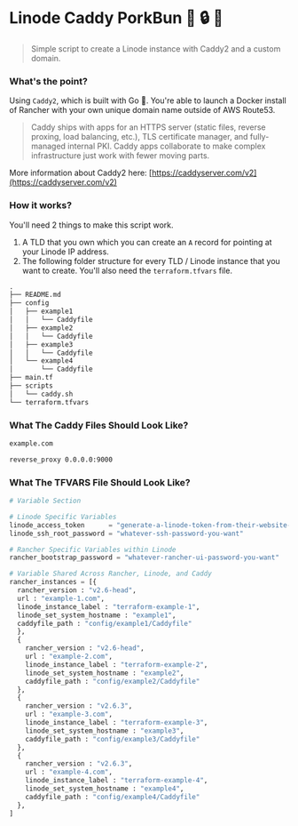 # Linode Caddy PorkBun :green_heart: :lock: :pig:

>Simple script to create a Linode instance with Caddy2 and a custom domain.

### What's the point?

Using `Caddy2`, which is built with Go :blue_heart:. You're able to launch a Docker install of Rancher with your own unique domain name outside of AWS Route53.

>Caddy ships with apps for an HTTPS server (static files, reverse proxing, load balancing, etc.), TLS certificate manager, and fully-managed internal PKI. Caddy apps collaborate to make complex infrastructure just work with fewer moving parts.

More information about Caddy2 here: [https://caddyserver.com/v2](https://caddyserver.com/v2)

### How it works?

You'll need 2 things to make this script work.

1. A TLD that you own which you can create an `A` record for pointing at your Linode IP address.
2. The following folder structure for every TLD / Linode instance that you want to create. You'll also need the `terraform.tfvars` file.

```txt
.
├── README.md
├── config
│   ├── example1
│   │   └── Caddyfile
│   ├── example2
│   │   └── Caddyfile
│   ├── example3
│   │   └── Caddyfile
│   └── example4
│       └── Caddyfile
├── main.tf
├── scripts
│   └── caddy.sh
└── terraform.tfvars
```

### What The Caddy Files Should Look Like?

```txt
example.com

reverse_proxy 0.0.0.0:9000
```

### What The TFVARS File Should Look Like?

```tf
# Variable Section

# Linode Specific Variables
linode_access_token      = "generate-a-linode-token-from-their-website-enter-it-here"
linode_ssh_root_password = "whatever-ssh-password-you-want"

# Rancher Specific Variables within Linode
rancher_bootstrap_password = "whatever-rancher-ui-password-you-want"

# Variable Shared Across Rancher, Linode, and Caddy
rancher_instances = [{
  rancher_version : "v2.6-head",
  url : "example-1.com",
  linode_instance_label : "terraform-example-1",
  linode_set_system_hostname : "example1",
  caddyfile_path : "config/example1/Caddyfile"
  },
  {
    rancher_version : "v2.6-head",
    url : "example-2.com",
    linode_instance_label : "terraform-example-2",
    linode_set_system_hostname : "example2",
    caddyfile_path : "config/example2/Caddyfile"
  },
  {
    rancher_version : "v2.6.3",
    url : "example-3.com",
    linode_instance_label : "terraform-example-3",
    linode_set_system_hostname : "example3",
    caddyfile_path : "config/example3/Caddyfile"
  },
  {
    rancher_version : "v2.6.3",
    url : "example-4.com",
    linode_instance_label : "terraform-example-4",
    linode_set_system_hostname : "example4",
    caddyfile_path : "config/example4/Caddyfile"
  },
]

```